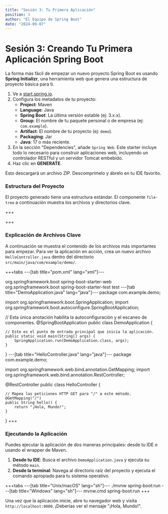 ```yaml
---
title: "Sesión 3: Tu Primera Aplicación"
position: 3
author: "El Equipo de Spring Boot"
date: "2024-09-07"
---
```


# Sesión 3: Creando Tu Primera Aplicación Spring Boot

La forma más fácil de empezar un nuevo proyecto Spring Boot es usando **Spring Initializr**, una herramienta web que genera una estructura de proyecto básica para ti.

1.  Ve a [start.spring.io](https://start.spring.io).
2.  Configura los metadatos de tu proyecto:
    - **Project**: Maven
    - **Language**: Java
    - **Spring Boot**: La última versión estable (ej: 3.x.x).
    - **Group**: El nombre de tu paquete personal o de empresa (ej: `com.example`).
    - **Artifact**: El nombre de tu proyecto (ej: `demo`).
    - **Packaging**: Jar
    - **Java**: 17 o más reciente.
3.  En la sección "Dependencies", añade `Spring Web`. Este starter incluye todo lo necesario para construir aplicaciones web, incluyendo un controlador RESTful y un servidor Tomcat embebido.
4.  Haz clic en **GENERATE**.

Esto descargará un archivo ZIP. Descomprímelo y ábrelo en tu IDE favorito.

### Estructura del Proyecto

El proyecto generado tiene una estructura estándar. El componente `file-tree` a continuación muestra los archivos y directorios clave.

+++

+++

### Explicación de Archivos Clave

A continuación se muestra el contenido de los archivos más importantes para empezar. Para ver la aplicación en acción, crea un nuevo archivo `HelloController.java` dentro del directorio `src/main/java/com/example/demo/`.

+++tabs
---[tab title="pom.xml" lang="xml"]---
<!-- ... (metadatos) ... -->
<dependencies>
    <dependency>
        <groupId>org.springframework.boot</groupId>
        <artifactId>spring-boot-starter-web</artifactId>
    </dependency>
    <dependency>
        <groupId>org.springframework.boot</groupId>
        <artifactId>spring-boot-starter-test</artifactId>
        <scope>test</scope>
    </dependency>
</dependencies>
<!-- ... (plugin de build) ... -->
---[tab title="DemoApplication.java" lang="java"]---
package com.example.demo;

import org.springframework.boot.SpringApplication;
import org.springframework.boot.autoconfigure.SpringBootApplication;

// Esta única anotación habilita la autoconfiguración y el escaneo de componentes.
@SpringBootApplication
public class DemoApplication {

    // Este es el punto de entrada principal que inicia la aplicación.
    public static void main(String[] args) {
        SpringApplication.run(DemoApplication.class, args);
    }
}
---[tab title="HelloController.java" lang="java"]---
package com.example.demo;

import org.springframework.web.bind.annotation.GetMapping;
import org.springframework.web.bind.annotation.RestController;

@RestController
public class HelloController {

    // Mapea las peticiones HTTP GET para "/" a este método.
    @GetMapping("/")
    public String hello() {
        return "¡Hola, Mundo!";
    }
}
+++

### Ejecutando la Aplicación

Puedes ejecutar la aplicación de dos maneras principales: desde tu IDE o usando el wrapper de Maven.

1.  **Desde tu IDE**: Busca el archivo `DemoApplication.java` y ejecuta su método `main`.
2.  **Desde la terminal**: Navega al directorio raíz del proyecto y ejecuta el comando apropiado para tu sistema operativo.

+++tabs
---[tab title="Unix/macOS" lang="sh"]---
./mvnw spring-boot:run
---[tab title="Windows" lang="sh"]---
mvnw.cmd spring-boot:run
+++

Una vez que la aplicación inicie, abre tu navegador web y visita `http://localhost:8080`. ¡Deberías ver el mensaje "¡Hola, Mundo!".


